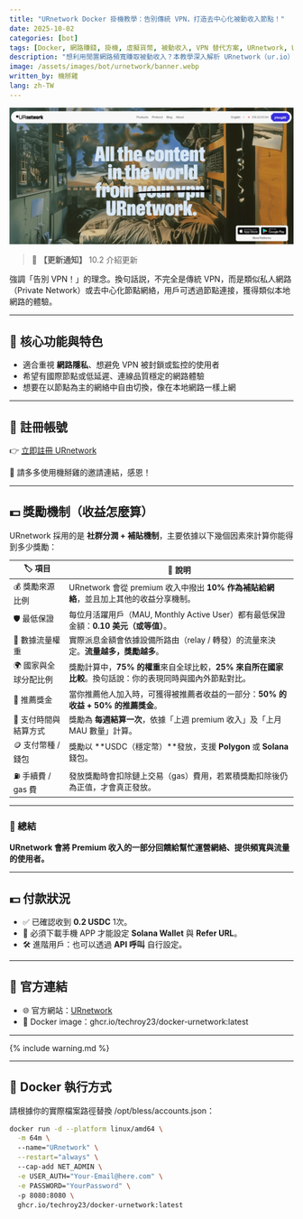 ```yaml
---
title: "URnetwork Docker 掛機教學：告別傳統 VPN，打造去中心化被動收入節點！"
date: 2025-10-02
categories: [bot]
tags: [Docker, 網路賺錢, 掛機, 虛擬貨幣, 被動收入, VPN 替代方案, URnetwork, USDC]
description: "想利用閒置網路頻寬賺取被動收入？本教學深入解析 URnetwork（ur.io）如何透過 Docker 建立去中心化節點，告別傳統 VPN 限制，安全賺取 USDC 穩定幣。了解收益計算、支付機制與 Docker 快速部署步驟。"
image: /assets/images/bot/urnetwork/banner.webp
written_by: 機掰雞
lang: zh-TW
---
```


![URnetwork 封面圖](/assets/images/bot/urnetwork/banner.webp)
> 📢 **【更新通知】**
> 10.2 介紹更新

強調「告別 VPN！」的理念。換句話説，不完全是傳統 VPN，而是類似私人網路（Private Network）或去中心化節點網絡，用戶可透過節點連接，獲得類似本地網路的體驗。

---

## 🧠 核心功能與特色

- 適合重視 **網路隱私**、想避免 VPN 被封鎖或監控的使用者
- 希望有國際節點或低延遲、連線品質穩定的網路體驗
- 想要在以節點為主的網絡中自由切換，像在本地網路一樣上網

---

## 📝 註冊帳號

👉 [立即註冊 URnetwork](https://ur.io/c?bonus=2AV5EX)

🎉 請多多使用機掰雞的邀請連結，感恩！

---
## 💵 獎勵機制（收益怎麼算）

URnetwork 採用的是 **社群分潤 + 補貼機制**，主要依據以下幾個因素來計算你能得到多少獎勵：

| 🏷️ 項目 | 📌 說明 |
|---------|--------|
| 💰 獎勵來源比例 | URnetwork 會從 premium 收入中撥出 **10% 作為補貼給網絡**，並且加上其他的收益分享機制。 |
| 🛡️ 最低保證 | 每位月活躍用戶（MAU, Monthly Active User）都有最低保證金額：**0.10 美元（或等值）**。 |
| 📡 數據流量權重 | 實際派息金額會依據設備所路由（relay / 轉發）的流量來決定。**流量越多，獎勵越多**。 |
| 🌍 國家與全球分配比例 | 獎勵計算中，**75% 的權重**來自全球比較，**25% 來自所在國家比較**。換句話說：你的表現同時與國內外節點對比。 |
| 👥 推薦獎金 | 當你推薦他人加入時，可獲得被推薦者收益的一部分：**50% 的收益 + 50% 的推薦獎金**。 |
| 📆 支付時間與結算方式 | 獎勵為 **每週結算一次**，依據「上週 premium 收入」及「上月 MAU 數量」計算。 |
| 🪙 支付幣種 / 錢包 | 獎勵以 **USDC（穩定幣）**發放，支援 **Polygon** 或 **Solana** 錢包。 |
| ⛽ 手續費 / gas 費 | 發放獎勵時會扣除鏈上交易（gas）費用，若累積獎勵扣除後仍為正值，才會真正發放。 |

---

### 📌 總結
**URnetwork 會將 Premium 收入的一部分回饋給幫忙運營網絡、提供頻寬與流量的使用者。**

---

## 💵 付款狀況
- ✅ 已確認收到 **0.2 USDC** 1次。
- 📱 必須下載手機 APP 才能設定 **Solana Wallet** 與 **Refer URL**。
- 🛠️ 進階用戶：也可以透過 **API 呼叫** 自行設定。
---

## 🔗 官方連結

- 🌐 官方網站：[URnetwork](https://ur.io/)
- 🐳 Docker image：ghcr.io/techroy23/docker-urnetwork:latest  

---

{% include warning.md %}

---

## 🐳 Docker 執行方式
請根據你的實際檔案路徑替換 /opt/bless/accounts.json：

```bash
docker run -d --platform linux/amd64 \
  -m 64m \ 
  --name="URnetwork" \
  --restart="always" \  
  --cap-add NET_ADMIN \
  -e USER_AUTH="Your-Email@here.com" \
  -e PASSWORD="YourPassword" \    
  -p 8080:8080 \
  ghcr.io/techroy23/docker-urnetwork:latest  
```
